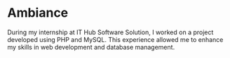 # Ambiance
During my internship at IT Hub Software Solution, I worked on a project developed using PHP and MySQL. This experience allowed me to enhance my skills in web development and database management. 
